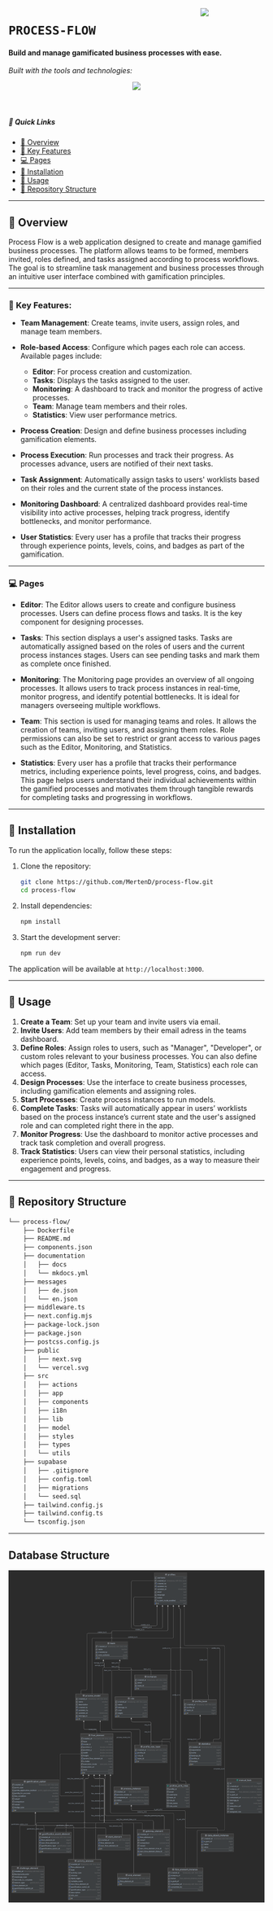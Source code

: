 [<img src="process-flow.png" align="right" width="25%" padding-right="350">]()

# `PROCESS-FLOW`

#### Build and manage gamificated business processes with ease.

<p align="left">
	<!-- Shields.io badges disabled, using skill icons. --></p>
<p align="left">
		<em>Built with the tools and technologies:</em>
</p>
<p align="center">
	<a href="https://skillicons.dev">
		<img src="https://skillicons.dev/icons?i=ts,react,next,supabase,postgres,tailwind,docker,nginx">
	</a></p>

<br>

##### 🔗 Quick Links

- [📍 Overview](#-overview)
- [👾 Key Features](#-key-features)
- [💻 Pages](#-pages)
- [🚀 Installation](#-installation)
- [🤖 Usage](#-usage)
- [📂 Repository Structure](#-repository-structure)

---

## 📍 Overview
Process Flow is a web application designed to create and manage gamified business processes. The platform allows teams to be formed, members invited, roles defined, and tasks assigned according to process workflows. The goal is to streamline task management and business processes through an intuitive user interface combined with gamification principles.

---

### 👾 Key Features:
- **Team Management**: Create teams, invite users, assign roles, and manage team members.


- **Role-based Access**: Configure which pages each role can access. Available pages include:
    - **Editor**: For process creation and customization.
    - **Tasks**: Displays the tasks assigned to the user.
    - **Monitoring**: A dashboard to track and monitor the progress of active processes.
    - **Team**: Manage team members and their roles.
    - **Statistics**: View user performance metrics.


- **Process Creation**: Design and define business processes including gamification elements.


- **Process Execution**: Run processes and track their progress. As processes advance, users are notified of their next tasks.


- **Task Assignment**: Automatically assign tasks to users' worklists based on their roles and the current state of the process instances.


- **Monitoring Dashboard**: A centralized dashboard provides real-time visibility into active processes, helping track progress, identify bottlenecks, and monitor performance.


- **User Statistics**: Every user has a profile that tracks their progress through experience points, levels, coins, and badges as part of the gamification.

---

### 💻 Pages

- **Editor**: The Editor allows users to create and configure business processes. Users can define process flows and tasks. It is the key component for designing processes.


- **Tasks**: This section displays a user's assigned tasks. Tasks are automatically assigned based on the roles of users and the current process instances stages. Users can see pending tasks and mark them as complete once finished.


- **Monitoring**: The Monitoring page provides an overview of all ongoing processes. It allows users to track process instances in real-time, monitor progress, and identify potential bottlenecks. It is ideal for managers overseeing multiple workflows.


- **Team**: This section is used for managing teams and roles. It allows the creation of teams, inviting users, and assigning them roles. Role permissions can also be set to restrict or grant access to various pages such as the Editor, Monitoring, and Statistics.


- **Statistics**: Every user has a profile that tracks their performance metrics, including experience points, level progress, coins, and badges. This page helps users understand their individual achievements within the gamified processes and motivates them through tangible rewards for completing tasks and progressing in workflows.

---

## 🚀 Installation

To run the application locally, follow these steps:

1. Clone the repository:
   ```bash
   git clone https://github.com/MertenD/process-flow.git
   cd process-flow
    ```

2. Install dependencies:
   ```bash
   npm install
    ```

3. Start the development server:
   ```bash
   npm run dev
    ```

The application will be available at `http://localhost:3000`.

---

## 🤖 Usage

1. **Create a Team**: Set up your team and invite users via email.
2. **Invite Users**: Add team members by their email adress in the teams dashboard.
2. **Define Roles**: Assign roles to users, such as "Manager", "Developer", or custom roles relevant to your business processes. You can also define which pages (Editor, Tasks, Monitoring, Team, Statistics) each role can access.
3. **Design Processes**: Use the interface to create business processes, including gamification elements and assigning roles.
4. **Start Processes**: Create process instances to run models.
5. **Complete Tasks**: Tasks will automatically appear in users’ worklists based on the process instance’s current state and the user's assigned role and can completed right there in the app.
5. **Monitor Progress**: Use the dashboard to monitor active processes and track task completion and overall progress.
6. **Track Statistics**: Users can view their personal statistics, including experience points, levels, coins, and badges, as a way to measure their engagement and progress.

---

## 📂 Repository Structure

```sh
└── process-flow/
    ├── Dockerfile
    ├── README.md
    ├── components.json
    ├── documentation
    │   ├── docs
    │   └── mkdocs.yml
    ├── messages
    │   ├── de.json
    │   └── en.json
    ├── middleware.ts
    ├── next.config.mjs
    ├── package-lock.json
    ├── package.json
    ├── postcss.config.js
    ├── public
    │   ├── next.svg
    │   └── vercel.svg
    ├── src
    │   ├── actions
    │   ├── app
    │   ├── components
    │   ├── i18n
    │   ├── lib
    │   ├── model
    │   ├── styles
    │   ├── types
    │   └── utils
    ├── supabase
    │   ├── .gitignore
    │   ├── config.toml
    │   ├── migrations
    │   └── seed.sql
    ├── tailwind.config.js
    ├── tailwind.config.ts
    └── tsconfig.json
```

---

## Database Structure

![database](documentation/docs/assets/database.png)